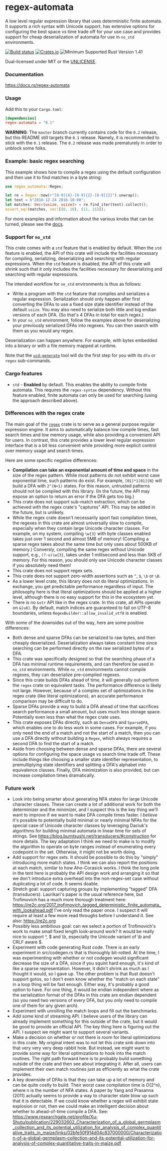 regex-automata
==============
A low level regular expression library that uses deterministic finite automata.
It supports a rich syntax with Unicode support, has extensive options for
configuring the best space vs time trade off for your use case and provides
support for cheap deserialization of automata for use in `no_std` environments.

[![Build status](https://github.com/BurntSushi/regex-automata/workflows/ci/badge.svg)](https://github.com/BurntSushi/regex-automata/actions)
[![Crates.io](https://img.shields.io/crates/v/regex-automata.svg)](https://crates.io/crates/regex-automata)
![Minimum Supported Rust Version 1.41](https://img.shields.io/badge/rustc-1.41-green)

Dual-licensed under MIT or the [UNLICENSE](https://unlicense.org/).


### Documentation

https://docs.rs/regex-automata


### Usage

Add this to your `Cargo.toml`:

```toml
[dependencies]
regex-automata = "0.1"
```

**WARNING**: The `master` branch currently contains code for the `0.2` release,
but this README still targets the `0.1` release. Namely, it is recommended to
stick with the `0.1` release. The `0.2` release was made prematurely in order
to unblock some folks.


### Example: basic regex searching

This example shows how to compile a regex using the default configuration
and then use it to find matches in a byte string:

```rust
use regex_automata::Regex;

let re = Regex::new(r"[0-9]{4}-[0-9]{2}-[0-9]{2}").unwrap();
let text = b"2018-12-24 2016-10-08";
let matches: Vec<(usize, usize)> = re.find_iter(text).collect();
assert_eq!(matches, vec![(0, 10), (11, 21)]);
```

For more examples and information about the various knobs that can be turned,
please see the [docs](https://docs.rs/regex-automata/0.1).


### Support for `no_std`

This crate comes with a `std` feature that is enabled by default. When the
`std` feature is enabled, the API of this crate will include the facilities
necessary for compiling, serializing, deserializing and searching with regular
expressions. When the `std` feature is disabled, the API of this crate will
shrink such that it only includes the facilities necessary for deserializing
and searching with regular expressions.

The intended workflow for `no_std` environments is thus as follows:

* Write a program with the `std` feature that compiles and serializes a
  regular expression. Serialization should only happen after first converting
  the DFAs to use a fixed size state identifier instead of the default `usize`.
  You may also need to serialize both little and big endian versions of each
  DFA. (So that's 4 DFAs in total for each regex.)
* In your `no_std` environment, follow the examples above for deserializing
  your previously serialized DFAs into regexes. You can then search with them
  as you would any regex.

Deserialization can happen anywhere. For example, with bytes embedded into a
binary or with a file memory mapped at runtime.

Note that the
[`ucd-generate`](https://github.com/BurntSushi/ucd-generate)
tool will do the first step for you with its `dfa` or `regex` sub-commands.


### Cargo features

* `std` - **Enabled** by default. This enables the ability to compile finite
  automata. This requires the `regex-syntax` dependency. Without this feature
  enabled, finite automata can only be used for searching (using the approach
  described above).


### Differences with the regex crate

The main goal of the [`regex`](https://docs.rs/regex) crate is to serve as a
general purpose regular expression engine. It aims to automatically balance low
compile times, fast search times and low memory usage, while also providing
a convenient API for users. In contrast, this crate provides a lower level
regular expression interface that is a bit less convenient while providing more
explicit control over memory usage and search times.

Here are some specific negative differences:

* **Compilation can take an exponential amount of time and space** in the size
  of the regex pattern. While most patterns do not exhibit worst case
  exponential time, such patterns do exist. For example, `[01]*1[01]{N}` will
  build a DFA with `2^(N+1)` states. For this reason, untrusted patterns should
  not be compiled with this library. (In the future, the API may expose an
  option to return an error if the DFA gets too big.)
* This crate does not support sub-match extraction, which can be achieved with
  the regex crate's "captures" API. This may be added in the future, but is
  unlikely.
* While the regex crate doesn't necessarily sport fast compilation times, the
  regexes in this crate are almost universally slow to compile, especially when
  they contain large Unicode character classes. For example, on my system,
  compiling `\w{3}` with byte classes enabled takes just over 1 second and
  almost 5MB of memory! (Compiling a sparse regex takes about the same time
  but only uses about 500KB of memory.) Conversly, compiling the same regex
  without Unicode support, e.g., `(?-u)\w{3}`, takes under 1 millisecond and
  less than 5KB of memory. For this reason, you should only use Unicode
  character classes if you absolutely need them!
* This crate does not support regex sets.
* This crate does not support zero-width assertions such as `^`, `$`, `\b` or
  `\B`.
* As a lower level crate, this library does not do literal optimizations. In
  exchange, you get predictable performance regardless of input. The
  philosophy here is that literal optimizations should be applied at a higher
  level, although there is no easy support for this in the ecosystem yet.
* There is no `&str` API like in the regex crate. In this crate, all APIs
  operate on `&[u8]`. By default, match indices are guaranteed to fall on
  UTF-8 boundaries, unless `RegexBuilder::allow_invalid_utf8` is enabled.

With some of the downsides out of the way, here are some positive differences:

* Both dense and sparse DFAs can be serialized to raw bytes, and then cheaply
  deserialized. Deserialization always takes constant time since searching can
  be performed directly on the raw serialized bytes of a DFA.
* This crate was specifically designed so that the searching phase of a DFA has
  minimal runtime requirements, and can therefore be used in `no_std`
  environments. While `no_std` environments cannot compile regexes, they can
  deserialize pre-compiled regexes.
* Since this crate builds DFAs ahead of time, it will generally out-perform
  the `regex` crate on equivalent tasks. The performance difference is likely
  not large. However, because of a complex set of optimizations in the regex
  crate (like literal optimizations), an accurate performance comparison may be
  difficult to do.
* Sparse DFAs provide a way to build a DFA ahead of time that sacrifices search
  performance a small amount, but uses much less storage space. Potentially
  even less than what the regex crate uses.
* This crate exposes DFAs directly, such as `DenseDFA` and `SparseDFA`,
  which enables one to do less work in some cases. For example, if you only
  need the end of a match and not the start of a match, then you can use a DFA
  directly without building a `Regex`, which always requires a second DFA to
  find the start of a match.
* Aside from choosing between dense and sparse DFAs, there are several options
  for configuring the space usage vs search time trade off. These include
  things like choosing a smaller state identifier representation, to
  premultiplying state identifiers and splitting a DFA's alphabet into
  equivalence classes. Finally, DFA minimization is also provided, but can
  increase compilation times dramatically.


### Future work

* Look into being smarter about generating NFA states for large Unicode
  character classes. These can create a lot of additional work for both the
  determinizer and the minimizer, and I suspect this is the key thing we'll
  want to improve if we want to make DFA compile times faster. I *believe*
  it's possible to potentially build minimal or nearly minimal NFAs for the
  special case of Unicode character classes by leveraging Daciuk's algorithms
  for building minimal automata in linear time for sets of strings. See
  https://blog.burntsushi.net/transducers/#construction for more details. The
  key adaptation I think we need to make is to modify the algorithm to operate
  on byte ranges instead of enumerating every codepoint in the set. Otherwise,
  it might not be worth doing.
* Add support for regex sets. It should be possible to do this by "simply"
  introducing more match states. I think we can also report the positions at
  each match, similar to how Aho-Corasick works. I think the long pole in the
  tent here is probably the API design work and arranging it so that we don't
  introduce extra overhead into the non-regex-set case without duplicating a
  lot of code. It seems doable.
* Stretch goal: support capturing groups by implementing "tagged" DFA
  (transducers). Laurikari's paper is the usual reference here, but Trofimovich
  has a much more thorough treatment here:
  https://re2c.org/2017_trofimovich_tagged_deterministic_finite_automata_with_lookahead.pdf
  I've only read the paper once. I suspect it will require at least a few more
  read throughs before I understand it.
  See also: https://re2c.org
* Possibly less ambitious goal: can we select a portion of Trofimovich's work
  to make small fixed length look-around work? It would be really nice to
  support ^, $ and \b, especially the Unicode variant of \b and CRLF aware $.
* Experiment with code generating Rust code. There is an early experiment in
  src/codegen.rs that is thoroughly bit-rotted. At the time, I was
  experimenting with whether or not codegen would significant decrease the size
  of a DFA, since if you squint hard enough, it's kind of like a sparse
  representation. However, it didn't shrink as much as I thought it would, so
  I gave up. The other problem is that Rust doesn't support gotos, so I don't
  even know whether the "match on each state" in a loop thing will be fast
  enough. Either way, it's probably a good option to have. For one thing, it
  would be endian independent where as the serialization format of the DFAs in
  this crate are endian dependent (so you need two versions of every DFA, but
  you only need to compile one of them for any given arch).
* Experiment with unrolling the match loops and fill out the benchmarks.
* Add some kind of streaming API. I believe users of the library can already
  implement something for this outside of the crate, but it would be good to
  provide an official API. The key thing here is figuring out the API. I
  suspect we might want to support several variants.
* Make a decision on whether or not there is room for literal optimizations
  in this crate. My original intent was to not let this crate sink down into
  that very very very deep rabbit hole. But instead, we might want to provide
  some way for literal optimizations to hook into the match routines. The right
  path forward here is to probably build something outside of the crate and
  then see about integrating it. After all, users can implement their own
  match routines just as efficiently as what the crate provides.
* A key downside of DFAs is that they can take up a lot of memory and can be
  quite costly to build. Their worst case compilation time is O(2^n), where
  n is the number of NFA states. A paper by Yang and Prasanna (2011) actually
  seems to provide a way to character state blow up such that it is detectable.
  If we could know whether a regex will exhibit state explosion or not, then
  we could make an intelligent decision about whether to ahead-of-time compile
  a DFA.
  See: https://www.researchgate.net/profile/Xu-Shutu/publication/229032602_Characterization_of_a_global_germplasm_collection_and_its_potential_utilization_for_analysis_of_complex_quantitative_traits_in_maize/links/02bfe50f914d04c837000000/Characterization-of-a-global-germplasm-collection-and-its-potential-utilization-for-analysis-of-complex-quantitative-traits-in-maize.pdf
